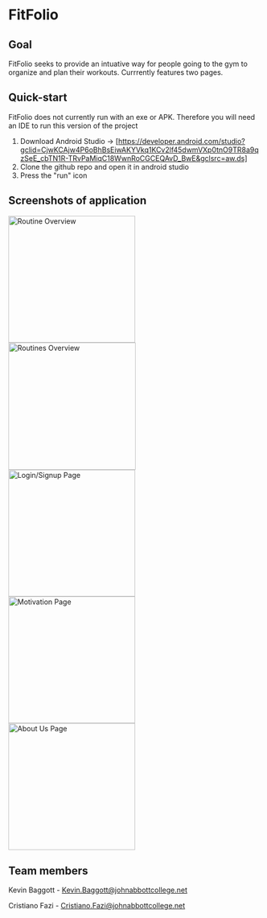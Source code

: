 # FitFolio

## Goal
FitFolio seeks to provide an intuative way for people going to the gym to organize and plan their workouts.
Currrently features two pages.

## Quick-start
FitFolio does not currently run with an exe or APK. Therefore you will need an IDE to run this version of the project
  1. Download Android Studio -> [https://developer.android.com/studio?gclid=CjwKCAjw4P6oBhBsEiwAKYVkq1KCv2lf45dwmVXp0tnO9TR8a9qzSeE_cbTN1R-TRvPaMiqC18WwnRoCGCEQAvD_BwE&gclsrc=aw.ds]
  2. Clone the github repo and open it in android studio
  3. Press the "run" icon

## Screenshots of application
<img width="252" alt="Routine Overview" src="https://github.com/kbaggott1/FitFolio/assets/93663166/46d58a83-2b44-4412-bb1c-0584e9957b7f"> <img width="253" alt="Routines Overview" src="https://github.com/kbaggott1/FitFolio/assets/93663166/a1ab6a50-6710-4ba9-ac64-80046a2dd1a3"> <img width="252" alt="Login/Signup Page" src="https://github.com/kbaggott1/FitFolio/assets/98350514/d4bb3556-0a73-4898-aa2e-85f3eda4e3d8"> <img width="252" alt="Motivation Page" src="https://github.com/kbaggott1/FitFolio/assets/98350514/f3603fa8-2563-4181-aa7d-344f26d742d7"> <img width="252" alt="About Us Page" src="https://github.com/kbaggott1/FitFolio/assets/98350514/f3915251-da49-4884-8ac0-8c04d5bc9ef9"> 

## Team members
Kevin Baggott - Kevin.Baggott@johnabbottcollege.net

Cristiano Fazi - Cristiano.Fazi@johnabbottcollege.net
